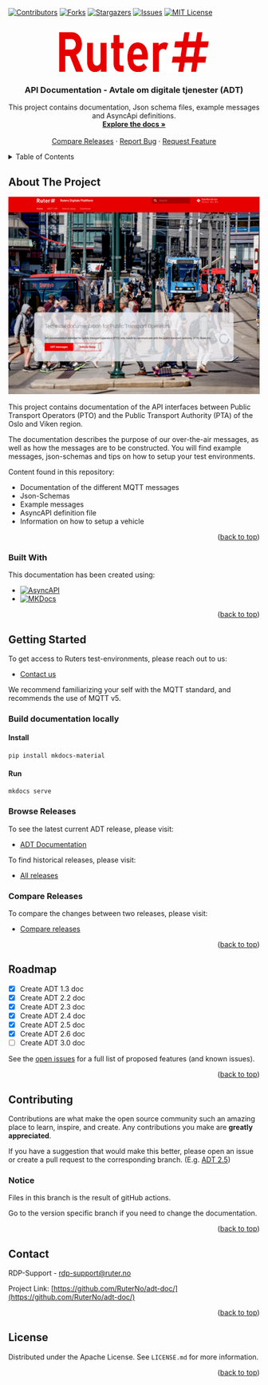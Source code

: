 <!-- Used to support back to top link -->
<a name="readme-top"></a>


<!-- PROJECT SHIELDS -->
<!--
*** Based on markdown "reference style" links for readability.
*** Reference links are enclosed in brackets [ ] instead of parentheses ( ).
*** See the bottom of this document for the declaration of the reference variables
*** for contributors-url, forks-url, etc. This is an optional, concise syntax you may use.
*** https://www.markdownguide.org/basic-syntax/#reference-style-links
-->
[![Contributors][contributors-shield]][contributors-url]
[![Forks][forks-shield]][forks-url]
[![Stargazers][stars-shield]][stars-url]
[![Issues][issues-shield]][issues-url]
[![MIT License][license-shield]][license-url]



<!-- PROJECT LOGO -->
<br />
<div align="center">
  <a href="https://ruterno.github.io/adt-doc/">
    <img src="docs/assets/ruter_logo_red.svg" alt="Logo" width="300" height="80">
  </a>

<h3 align="center">API Documentation - Avtale om digitale tjenester (ADT)</h3>

  <p align="center">
    This project contains documentation, Json schema files, example messages and AsyncApi definitions.
    <br />
    <a href="https://ruterno.github.io/adt-doc/"><strong>Explore the docs »</strong></a>
    <br />
    <br />
    <a href="https://github.com/RuterNo/adt-doc/compare/v2.4.2...v2.5.0">Compare Releases</a>
    ·
    <a href="https://github.com/RuterNo/adt-doc/issues">Report Bug</a>
    ·
    <a href="https://github.com/RuterNo/adt-doc/issues">Request Feature</a>
  </p>
</div>



<!-- TABLE OF CONTENTS -->
<details>
  <summary>Table of Contents</summary>
  <ol>
    <li>
      <a href="#about-the-project">About The Project</a>
      <ul>
        <li><a href="#built-with">Built With</a></li>
      </ul>
    </li>
    <li>
        <a href="#getting-started">Getting Started</a>
        <ul>
          <li><a href="#browse-releases">Browse Releases</a></li>
          <li><a href="#compare-releases">Compare Releases</a></li>
        </ul>
    </li>
    <li><a href="#roadmap">Roadmap</a></li>
    <li><a href="#contributing">Contributing</a></li>
    <li><a href="#contact">Contact</a></li>
    <li><a href="#license">License</a></li>
  </ol>
</details>



<!-- ABOUT THE PROJECT -->
## About The Project

[![ADT-DOC][product-screenshot]][ADT-DOC-url]

This project contains documentation of the API interfaces between Public Transport Operators (PTO) 
and the Public Transport Authority (PTA) of the Oslo and Viken region. 

The documentation describes the purpose of our over-the-air messages, as well as how the messages are to be constructed. 
You will find example messages, json-schemas and tips on how to setup your test environments.

Content found in this repository: 
* Documentation of the different MQTT messages
* Json-Schemas
* Example messages
* AsyncAPI definition file
* Information on how to setup a vehicle

<p align="right">(<a href="#readme-top">back to top</a>)</p>



### Built With

This documentation has been created using: 

* [![AsyncAPI][AsyncAPI]][AsyncAPI-url]
* [![MKDocs][MKDocs]][Mkdocs-url]

<p align="right">(<a href="#readme-top">back to top</a>)</p>


<!-- GETTING STARTED -->
## Getting Started

To get access to Ruters test-environments, please reach out to us: 
- [Contact us](#contact)

We recommend familiarizing your self with the MQTT standard, and recommends the use of MQTT v5.

### Build documentation locally
#### Install 

```
pip install mkdocs-material
```

#### Run
``` 
mkdocs serve 
```

### Browse Releases

To see the latest current ADT release, please visit:
- [ADT Documentation][ADT-DOC-url]

To find historical releases, please visit:
- [All releases][releases-url]

### Compare Releases 

To compare the changes between two releases, please visit: 
- [Compare releases](https://github.com/RuterNo/adt-doc/compare/v2.4.2...v2.5.0)


<p align="right">(<a href="#readme-top">back to top</a>)</p>


<!-- ROADMAP -->
## Roadmap

- [x] Create ADT 1.3 doc
- [x] Create ADT 2.2 doc
- [x] Create ADT 2.3 doc
- [x] Create ADT 2.4 doc
- [x] Create ADT 2.5 doc
- [x] Create ADT 2.6 doc
- [ ] Create ADT 3.0 doc

See the [open issues](https://github.com/RuterNo/adt-doc/issues) for a full list of proposed features (and known issues).

<p align="right">(<a href="#readme-top">back to top</a>)</p>



<!-- CONTRIBUTING -->
## Contributing

Contributions are what make the open source community such an amazing place to learn, inspire, and create. 
Any contributions you make are **greatly appreciated**.

If you have a suggestion that would make this better, please open an issue or create a pull request to the corresponding 
branch. (E.g.  [ADT 2.5](https://github.com/RuterNo/adt-doc/tree/2.5))

### Notice
Files in this branch is the result of gitHub actions.

Go to the version specific branch if you need to change the documentation.

<p align="right">(<a href="#readme-top">back to top</a>)</p>

<!-- CONTACT -->
## Contact

RDP-Support - [rdp-support@ruter.no](mailto:rdp-support@ruter.no) 

Project Link: [https://github.com/RuterNo/adt-doc/](https://github.com/RuterNo/adt-doc/)

<p align="right">(<a href="#readme-top">back to top</a>)</p>

<!-- LICENSE -->
## License

Distributed under the Apache License. See `LICENSE.md` for more information.

<p align="right">(<a href="#readme-top">back to top</a>)</p>


<!-- MARKDOWN LINKS & IMAGES -->
<!-- https://www.markdownguide.org/basic-syntax/#reference-style-links -->
[contributors-shield]: https://img.shields.io/github/contributors/RuterNo/adt-doc.svg?style=for-the-badge
[contributors-url]: https://github.com/RuterNo/adt-doc/graphs/contributors
[forks-shield]: https://img.shields.io/github/forks/RuterNo/adt-doc.svg?style=for-the-badge
[forks-url]: https://github.com/RuterNo/adt-doc/network/members
[stars-shield]: https://img.shields.io/github/stars/RuterNo/adt-doc.svg?style=for-the-badge
[stars-url]: https://github.com/RuterNo/adt-doc/stargazers
[issues-shield]: https://img.shields.io/github/issues/RuterNo/adt-doc.svg?style=for-the-badge
[issues-url]: https://github.com/RuterNo/adt-doc/issues
[license-shield]: https://img.shields.io/github/license/RuterNo/adt-doc.svg?style=for-the-badge
[license-url]: https://github.com/RuterNo/adt-doc/blob/master/LICENSE.md
[product-screenshot]: docs/assets/images/frontpage.png
[AsyncAPI]: https://img.shields.io/badge/AsyncAPI-8851fb?style=for-the-badge&logo=fastapi&logoColor=white
[AsyncAPI-url]: https://www.asyncapi.com/
[MKDocs]: https://img.shields.io/badge/MKDocs-000000?style=for-the-badge&logo=circle&logoColor=white
[Mkdocs-url]: https://squidfunk.github.io/mkdocs-material/
[ADT-DOC-url]: https://ruterno.github.io/adt-doc/
[releases-url]: https://github.com/RuterNo/adt-doc/releases
